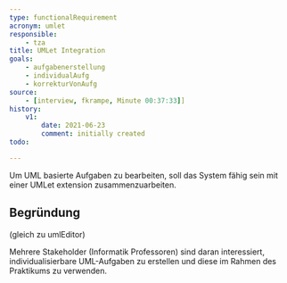 ```yaml
---
type: functionalRequirement
acronym: umlet
responsible:
    - tza
title: UMLet Integration
goals:
    - aufgabenerstellung
    - individualAufg
    - korrekturVonAufg
source:
    - [interview, fkrampe, Minute 00:37:33]]
history:
    v1:
        date: 2021-06-23
        comment: initially created
todo:

---
```


Um UML basierte Aufgaben zu bearbeiten, soll das System fähig sein mit einer UMLet extension zusammenzuarbeiten.

## Begründung

(gleich zu umlEditor)

Mehrere Stakeholder (Informatik Professoren) sind daran interessiert, individualisierbare UML-Aufgaben
zu erstellen und diese im Rahmen des Praktikums zu verwenden.

